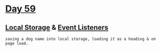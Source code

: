 # [Day 59](https://aatayde.github.io/100DaysOfCode/files/Day059/index.html)

## [Local Storage](https://developer.mozilla.org/en-US/docs/Web/API/Window/localStorage) & [Event Listeners](https://developer.mozilla.org/en-US/docs/Web/API/Window/load_event)

    saving a dog name into local storage, loading it as a heading & on page load.

    
